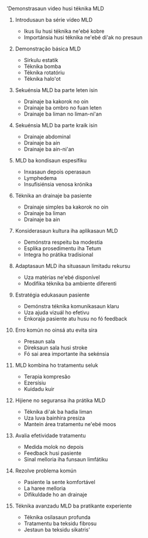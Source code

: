 'Demonstrasaun video husi téknika MLD

1. Introdusaun ba série vídeo MLD
   - Ikus liu husi téknika ne'ebé kobre
   - Importánsia husi téknika ne'ebé di'ak no presaun

2. Demonstração básica MLD
   - Sirkulu estatik
   - Téknika bomba
   - Téknika rotatóriu
   - Téknika halo'ot

3. Sekuénsia MLD ba parte leten isin
   - Drainaje ba kakorok no oin
   - Drainaje ba ombro no fuan leten
   - Drainaje ba liman no liman-ni'an

4. Sekuénsia MLD ba parte kraik isin
   - Drainaje abdominal
   - Drainaje ba ain
   - Drainaje ba ain-ni'an

5. MLD ba kondisaun espesífiku
   - Inxasaun depois operasaun
   - Lymphedema
   - Insufisiénsia venosa krónika

6. Téknika an drainaje ba pasiente
   - Drainaje simples ba kakorok no oin
   - Drainaje ba liman
   - Drainaje ba ain

7. Konsiderasaun kultura iha aplikasaun MLD
   - Demónstra respeitu ba modestia
   - Esplika prosedimentu iha Tetum
   - Integra ho prátika tradisional

8. Adaptasaun MLD iha situasaun limitadu rekursu
   - Uza matérias ne'ebé disponível
   - Modifika téknika ba ambiente diferenti

9. Estratégia edukasaun pasiente
   - Demónstra téknika komunikasaun klaru
   - Uza ajuda vizuál ho efetivu
   - Enkoraja pasiente atu husu no fó feedback

10. Erro komún no oinsá atu evita sira
    - Presaun sala
    - Direksaun sala husi stroke
    - Fó sai area importante iha sekénsia

11. MLD kombina ho tratamentu seluk
    - Terapia kompresão
    - Ezersísiu
    - Kuidadu kuir

12. Hijiene no seguransa iha prátika MLD
    - Téknika di'ak ba hadia liman
    - Uza luva bainhira presiza
    - Mantein área tratamentu ne'ebé moos

13. Avalia efetividade tratamentu
    - Medida molok no depois
    - Feedback husi pasiente
    - Sinal melloria iha funsaun limfátiku

14. Rezolve problema komún
    - Pasiente la sente komfortável
    - La haree melloria
    - Difikuldade ho an drainaje

15. Téknika avanzadu MLD ba pratikante experiente
    - Téknika osilasaun profunda
    - Tratamentu ba teksidu fibrosu
    - Jestaun ba teksidu sikatris'